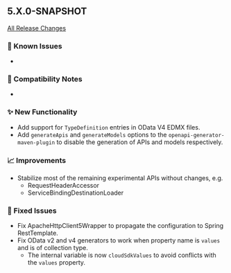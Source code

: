## 5.X.0-SNAPSHOT

[All Release Changes](https://github.com/SAP/cloud-sdk-java/releases)

### 🚧 Known Issues

- 

### 🔧 Compatibility Notes

- 

### ✨ New Functionality

- Add support for `TypeDefinition` entries in OData V4 EDMX files.
- Add `generateApis` and `generateModels` options to the `openapi-generator-maven-plugin` to
  disable the generation of APIs and models respectively.

### 📈 Improvements

- Stabilize most of the remaining experimental APIs without changes, e.g.
  - RequestHeaderAccessor
  - ServiceBindingDestinationLoader

### 🐛 Fixed Issues

- Fix ApacheHttpClient5Wrapper to propagate the configuration to Spring RestTemplate.
- Fix OData v2 and v4 generators to work when property name is `values` and is of collection type.
  - The internal variable is now `cloudSdkValues` to avoid conflicts with the `values` property.
